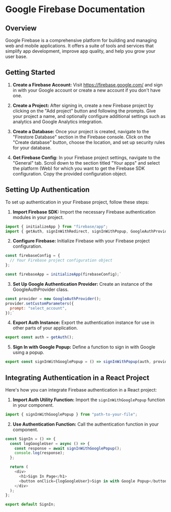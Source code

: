 # Google Firebase Documentation
## Overview
Google Firebase is a comprehensive platform for building and managing web and mobile applications. It offers a suite of tools and services that simplify app development, improve app quality, and help you grow your user base.

## Getting Started

1. **Create a Firebase Account:** Visit <https://firebase.google.com/> and sign in with your Google account or create a new account if you don't have one.

2. **Create a Project:** After signing in, create a new Firebase project by clicking on the "Add project" button and following the prompts. Give your project a name, and optionally configure additional settings such as analytics and Google Analytics integration.

3. **Create a Database:** Once your project is created, navigate to the "Firestore Database" section in the Firebase console. Click on the "Create database" button, choose the location, and set up security rules for your database.

4. **Get Firebase Config:** In your Firebase project settings, navigate to the "General" tab. Scroll down to the section titled "Your apps" and select the platform (Web) for which you want to get the Firebase SDK configuration. Copy the provided configuration object.

## Setting Up Authentication

To set up authentication in your Firebase project, follow these steps:

1. **Import Firebase SDK:** Import the necessary Firebase authentication modules in your project.

```javascript
import { initializeApp } from "firebase/app";
import { getAuth, signInWithRedirect, signInWithPopup, GoogleAuthProvider } from "firebase/auth";
```

2. **Configure Firebase:** Initialize Firebase with your Firebase project configuration.

```javascript
const firebaseConfig = {
  // Your Firebase project configuration object
};

const firebaseApp = initializeApp(firebaseConfig);`
```

3. **Set Up Google Authentication Provider:** Create an instance of the GoogleAuthProvider class.

```javascript
const provider = new GoogleAuthProvider();
provider.setCustomParameters({
  prompt: "select_account",
});`
```

4. **Export Auth Instance:** Export the authentication instance for use in other parts of your application.

```javascript
export const auth = getAuth();
```

5. **Sign In with Google Popup:** Define a function to sign in with Google using a popup.

```javascript
export const signInWithGooglePopup = () => signInWithPopup(auth, provider);
```

Integrating Authentication in a React Project
---------------------------------------------

Here's how you can integrate Firebase authentication in a React project:

1. **Import Auth Utility Function:** Import the `signInWithGooglePopup` function in your component.

```javascript
import { signInWithGooglePopup } from "path-to-your-file";
```

2. **Use Authentication Function:** Call the authentication function in your component.

```javascript
const SignIn = () => {
  const logGoogleUser = async () => {
    const response = await signInWithGooglePopup();
    console.log(response);
  };

  return (
    <div>
      <h1>Sign In Page</h1>
      <button onClick={logGoogleUser}>Sign in with Google Popup</button>
    </div>
  );
};

export default SignIn;
```
